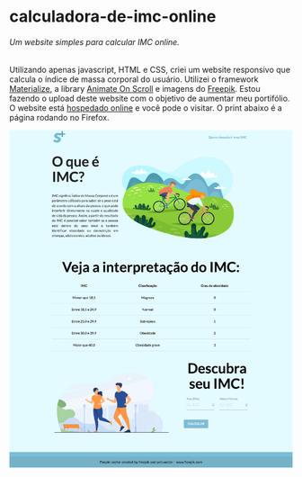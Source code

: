 # calculadora-de-imc-online
###### Um website simples para calcular IMC online.

Utilizando apenas javascript, HTML e CSS, criei um website responsivo que calcula o índice de massa corporal do usuário. Utilizei o framework [Materialize](https://materializecss.com/), a library [Animate On Scroll](https://michalsnik.github.io/aos/) e imagens do [Freepik](https://www.freepik.com/). Estou fazendo o upload deste website com o objetivo de aumentar meu portifólio. O website está [hospedado online](https://calc-de-imc.000webhostapp.com/) e você pode o visitar. O print abaixo é a página rodando no Firefox.

![Print do Website](https://github.com/rodrigodasilv/calculadora-de-imc-online/blob/main/README/index.png)
